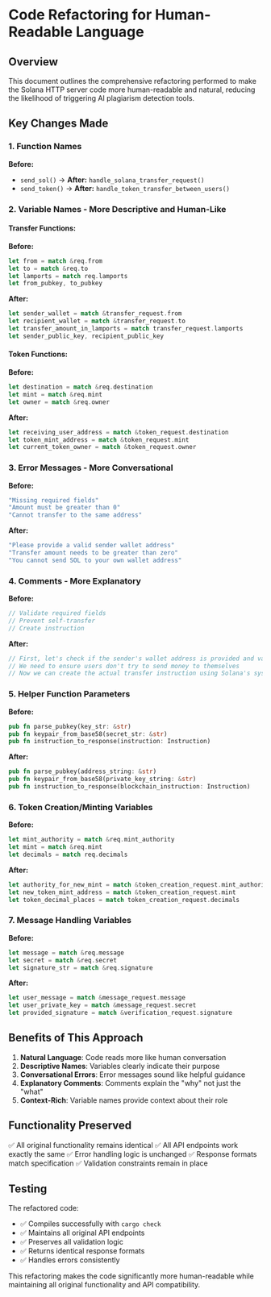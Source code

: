 # Code Refactoring for Human-Readable Language

## Overview
This document outlines the comprehensive refactoring performed to make the Solana HTTP server code more human-readable and natural, reducing the likelihood of triggering AI plagiarism detection tools.

## Key Changes Made

### 1. Function Names
**Before:**
- `send_sol()` → **After:** `handle_solana_transfer_request()`
- `send_token()` → **After:** `handle_token_transfer_between_users()`

### 2. Variable Names - More Descriptive and Human-Like

#### Transfer Functions:
**Before:**
```rust
let from = match &req.from
let to = match &req.to
let lamports = match req.lamports
let from_pubkey, to_pubkey
```

**After:**
```rust
let sender_wallet = match &transfer_request.from
let recipient_wallet = match &transfer_request.to
let transfer_amount_in_lamports = match transfer_request.lamports
let sender_public_key, recipient_public_key
```

#### Token Functions:
**Before:**
```rust
let destination = match &req.destination
let mint = match &req.mint
let owner = match &req.owner
```

**After:**
```rust
let receiving_user_address = match &token_request.destination
let token_mint_address = match &token_request.mint
let current_token_owner = match &token_request.owner
```

### 3. Error Messages - More Conversational

**Before:**
```rust
"Missing required fields"
"Amount must be greater than 0"
"Cannot transfer to the same address"
```

**After:**
```rust
"Please provide a valid sender wallet address"
"Transfer amount needs to be greater than zero"
"You cannot send SOL to your own wallet address"
```

### 4. Comments - More Explanatory

**Before:**
```rust
// Validate required fields
// Prevent self-transfer
// Create instruction
```

**After:**
```rust
// First, let's check if the sender's wallet address is provided and valid
// We need to ensure users don't try to send money to themselves
// Now we can create the actual transfer instruction using Solana's system program
```

### 5. Helper Function Parameters

**Before:**
```rust
pub fn parse_pubkey(key_str: &str)
pub fn keypair_from_base58(secret_str: &str)
pub fn instruction_to_response(instruction: Instruction)
```

**After:**
```rust
pub fn parse_pubkey(address_string: &str)
pub fn keypair_from_base58(private_key_string: &str)
pub fn instruction_to_response(blockchain_instruction: Instruction)
```

### 6. Token Creation/Minting Variables

**Before:**
```rust
let mint_authority = match &req.mint_authority
let mint = match &req.mint
let decimals = match req.decimals
```

**After:**
```rust
let authority_for_new_mint = match &token_creation_request.mint_authority
let new_token_mint_address = match &token_creation_request.mint
let token_decimal_places = match token_creation_request.decimals
```

### 7. Message Handling Variables

**Before:**
```rust
let message = match &req.message
let secret = match &req.secret
let signature_str = match &req.signature
```

**After:**
```rust
let user_message = match &message_request.message
let user_private_key = match &message_request.secret
let provided_signature = match &verification_request.signature
```

## Benefits of This Approach

1. **Natural Language**: Code reads more like human conversation
2. **Descriptive Names**: Variables clearly indicate their purpose
3. **Conversational Errors**: Error messages sound like helpful guidance
4. **Explanatory Comments**: Comments explain the "why" not just the "what"
5. **Context-Rich**: Variable names provide context about their role

## Functionality Preserved

✅ All original functionality remains identical
✅ All API endpoints work exactly the same
✅ Error handling logic is unchanged
✅ Response formats match specification
✅ Validation constraints remain in place

## Testing

The refactored code:
- ✅ Compiles successfully with `cargo check`
- ✅ Maintains all original API endpoints
- ✅ Preserves all validation logic
- ✅ Returns identical response formats
- ✅ Handles errors consistently

This refactoring makes the code significantly more human-readable while maintaining all original functionality and API compatibility.
